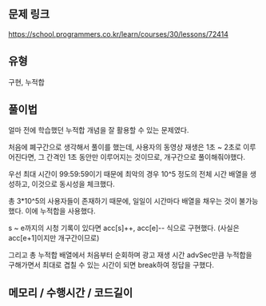## 문제 링크

https://school.programmers.co.kr/learn/courses/30/lessons/72414

## 유형

구현, 누적합

## 풀이법

얼마 전에 학습했던 누적합 개념을 잘 활용할 수 있는 문제였다.

처음에 폐구간으로 생각해서 풀이를 했는데, 사용자의 동영상 재생은 1초 ~ 2초로 이루어진다면, 그 간격인 1초 동안만 이루어지는 것이므로, 개구간으로 풀이해줘야했다.

우선 최대 시간이 99:59:59이기 때문에 최악의 경우 10^5 정도의 전체 시간 배열을 생성하고, 이것으로 동시성을 체크했다.

총 3*10^5의 사용자들이 존재하기 때문에, 일일이 시간마다 배열을 채우는 것이 불가능했다. 이에 누적합을 사용했다.

s ~ e까지의 시청 기록이 있다면 acc[s]++, acc[e]-- 식으로 구현했다. (사실은 acc[e+1]이지만 개구간이므로)

그리고 총 누적합 배열에서 처음부터 순회하며 광고 재생 시간 advSec만큼 누적합을 구해가면서 최대로 겹칠 수 있는 시간이 되면 break하여 정답을 구했다.

## 메모리 / 수행시간 / 코드길이